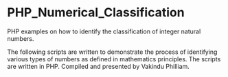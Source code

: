 # PHP_Numerical_Classification
PHP examples on how to identify the classification of integer natural numbers.

The following scripts are written to demonstrate the process of identifying various types of numbers as defined in mathematics principles.
The scripts are written in PHP.
Compiled and presented by Vakindu Philliam.

